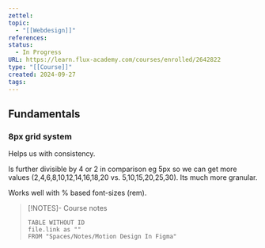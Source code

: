 ```yaml
---
zettel: 
topic:
  - "[[Webdesign]]"
references: 
status:
  - In Progress
URL: https://learn.flux-academy.com/courses/enrolled/2642822
type: "[[Course]]"
created: 2024-09-27
tags:
---
```

## Fundamentals

### 8px grid system

Helps us with consistency.

Is further divisible by 4 or 2 in comparison eg 5px so we can get more values (2,4,6,8,10,12,14,16,18,20 vs.  5,10,15,20,25,30). Its much more granular.

Works well with % based font-sizes (rem).








> [!NOTES]- Course notes
> ```dataview
> TABLE WITHOUT ID
> file.link as ""
> FROM "Spaces/Notes/Motion Design In Figma"
 ```

